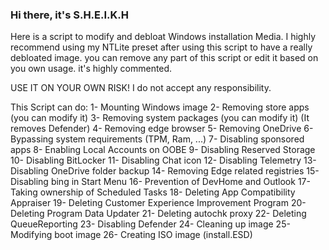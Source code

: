 ### Hi there, it's S.H.E.I.K.H

Here is a script to modify and debloat Windows installation Media.
I highly recommend using my NTLite preset after using this script to have a really debloated image.
you can remove any part of this script or edit it based on you own usage. 
it's highly commented.

USE IT ON YOUR OWN RISK! 
I do not accept any responsibility.

This Script can do:
1- Mounting Windows image
2- Removing store apps (you can modify it)
3- Removing system packages (you can modify it) (It removes Defender)
4- Removing edge browser
5- Removing OneDrive
6- Bypassing system requirements (TPM, Ram, ...)
7- Disabling sponsored apps
8- Enabling Local Accounts on OOBE
9- Disabling Reserved Storage
10- Disabling BitLocker
11- Disabling Chat icon
12- Disabling Telemetry
13- Disabling OneDrive folder backup
14- Removing Edge related registries
15- Disabling bing in Start Menu
16- Prevention of DevHome and Outlook
17- Taking ownership of Scheduled Tasks
18- Deleting App Compatibility Appraiser
19- Deleting Customer Experience Improvement Program
20- Deleting Program Data Updater
21- Deleting autochk proxy
22- Deleting QueueReporting
23- Disabling Defender
24- Cleaning up image
25- Modifying boot image
26- Creating ISO image (install.ESD)
